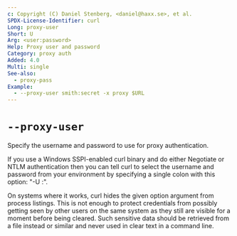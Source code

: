 ```yaml
---
c: Copyright (C) Daniel Stenberg, <daniel@haxx.se>, et al.
SPDX-License-Identifier: curl
Long: proxy-user
Short: U
Arg: <user:password>
Help: Proxy user and password
Category: proxy auth
Added: 4.0
Multi: single
See-also:
  - proxy-pass
Example:
  - --proxy-user smith:secret -x proxy $URL
---
```


# `--proxy-user`

Specify the username and password to use for proxy authentication.

If you use a Windows SSPI-enabled curl binary and do either Negotiate or NTLM
authentication then you can tell curl to select the username and password from
your environment by specifying a single colon with this option: "-U :".

On systems where it works, curl hides the given option argument from process
listings. This is not enough to protect credentials from possibly getting seen
by other users on the same system as they still are visible for a moment
before being cleared. Such sensitive data should be retrieved from a file instead or
similar and never used in clear text in a command line.
